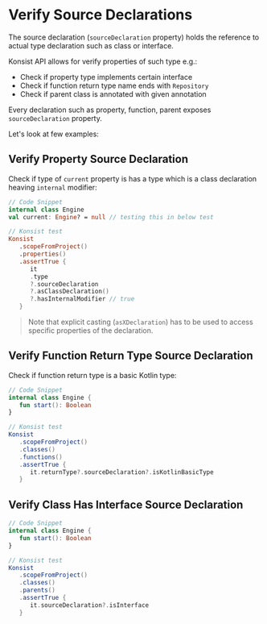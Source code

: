 # Verify Source Declarations

The source declaration (`sourceDeclaration` property) holds the reference to actual type declaration such as class or interface.

Konsist API allows for verify properties of such type e.g.:

* Check if property type implements certain interface
* Check if function return type name ends with `Repository`
* Check if parent class is annotated with given annotation

Every declaration such as property, function, parent exposes `sourceDeclaration` property.

Let's look at few examples:

## Verify Property Source Declaration

Check if type of `current` property is has a type which is a class declaration heaving `internal` modifier:

```kotlin
// Code Snippet
internal class Engine
val current: Engine? = null // testing this in below test

// Konsist test
Konsist
   .scopeFromProject()
   .properties()
   .assertTrue {
      it
      .type
      ?.sourceDeclaration
      ?.asClassDeclaration()
      ?.hasInternalModifier // true
   }

```

> Note that explicit casting (`asXDeclaration`) has to be used to access specific properties of the declaration.

## Verify Function Return Type Source Declaration

Check if function return type is a basic Kotlin type:

```kotlin
// Code Snippet
internal class Engine {
   fun start(): Boolean
}

// Konsist test
Konsist
   .scopeFromProject()
   .classes()
   .functions()
   .assertTrue {
      it.returnType?.sourceDeclaration?.isKotlinBasicType
   }
```

## Verify Class Has Interface Source Declaration

```kotlin
// Code Snippet
internal class Engine {
   fun start(): Boolean
}

// Konsist test
Konsist
   .scopeFromProject()
   .classes()
   .parents()
   .assertTrue {
      it.sourceDeclaration?.isInterface
   }
```

